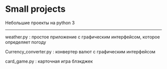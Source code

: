 # Small projects
Небольшие проекты на python 3

---

weather.py
: простое приложение с графическим интерфейсом, которое определяет погоду

Currency_сonverter.py
: конвертер валют с графическим интерфейсом

card_game.py
: карточная игра блэкджек
